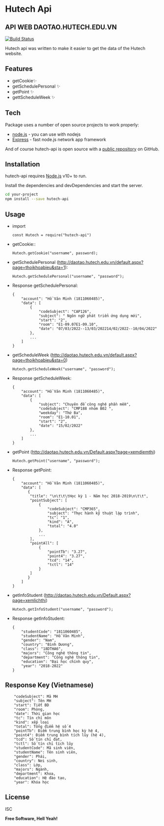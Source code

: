 # Hutech Api
## API WEB DAOTAO.HUTECH.EDU.VN

[![Build Status](https://travis-ci.org/joemccann/dillinger.svg?branch=master)](https://travis-ci.org/joemccann/dillinger)

Hutech api was written to make it easier to get the data of the Hutech website.

## Features
- getCookie✨
- getSchedulePersonal ✨
- getPoint ✨
- gettScheduleWeek ✨

## Tech

Package uses a number of open source projects to work properly:
- [node.js] - you can use with nodejs 
- [Express] - fast node.js network app framework

And of course hutech-api is open source with a [public repository][dill]
 on GitHub.

## Installation

hutech-api requires [Node.js](https://nodejs.org/) v10+ to run.

Install the dependencies and devDependencies and start the server.

```sh
cd your-project
npm install --save hutech-api
```
## Usage
- import 
    ```
    const Hutech = require("hutech-api")
    ```
- getCookie::
    ```
    Hutech.getCookie("username", password);
    ```
- getSchedulePersonal (http://daotao.hutech.edu.vn/default.aspx?page=thoikhoabieu&sta=1):
    ```
    Hutech.getSchedulePersonal("username", "password");
    ```
- Response getSchedulePersonal: 
    ```
    {
        "account": "Hồ Văn Minh (1811060485)",
        "data": [
            {
                "codeSubject": "CAP126",
                "subject": " Ngôn ngữ phát triển ứng dụng mới",
                "start": "2",
                "room": "E1-09.07E1-09.10",
                "date": "07/03/2022--13/03/202214/02/2022--10/04/2022"
            },
            ...
        ]
    }
    ```
- getScheduleWeek (http://daotao.hutech.edu.vn/default.aspx?page=thoikhoabieu&sta=0)
    ```
    Hutech.getScheduleWeek("username", "password");
    ```
- Response getScheduleWeek: 
    ```
    {
        "account": "Hồ Văn Minh (1811060485)",
        "data": [
            {
                "subject": "Chuyên đề công nghệ phần mềm",
                "codeSubject": "CMP188 nhóm B02 ",
                "weekday": "Thứ Ba",
                "room": "E1-10.01",
                "start": "2",
                "date": "15/02/2022"
            },
            ...
        ]
    }
    ```
- getPoint (http://daotao.hutech.edu.vn/Default.aspx?page=xemdiemthi)
    ```
    Hutech.getPoint("username", "password");
    ```
- Response getPoint: 
    ```
    {
        "account": "Hồ Văn Minh (1811060485)",
        "data": [
           {
            "title": "\n\t\t\tHọc kỳ 1 - Năm học 2018-2019\n\t\t",
            "pointSubject": [
                {
                    "codeSubject": "CMP365",
                    "subject": "Thực hành kỹ thuật lập trình",
                    "tc": "1",
                    "kind": "A",
                    "total": "4.0"
                },
                ...
            ],
            "pointAll": [
                {
                    "pointTb": "3.27",
                    "point4": "3.27",
                    "tcd": "14",
                    "tctl": "14"
                }
            ]
           }
        ]
    }
    ```
- getInfoStudent (http://daotao.hutech.edu.vn/Default.aspx?page=xemlichthi)
    ```
    Hutech.getInfoStudent("username", "password");
    ```
- Response getInfoStudent: 
    ```
    {
        "studentCode": "1811060485",
        "studentName": "Hồ Văn Minh",
        "gender": "Nam",
        "country": "Bình Dương",
        "class": "18DTHA6",
        "majors": "Công nghệ thông tin",
        "department": "Công nghệ thông tin",
        "education": "Đại học chính quy",
        "year": "2018-2022"
    }
    ```
## Response Key (Vietnamese)
```
    "codeSubject": Mã MH
    "subject": Tên MH
    "start": Tiết BD
    "room": Phòng,
    "date": Thời gian học
    "tc": Tín chỉ môn
    "kind": xếp loại
    "total": Tổng điểm hệ số 4
    "pointTb": Điểm trung bình học kỳ hệ 4,
    "point4": Điểm trung bình tích lũy (hệ 4),
    "tcd": Số tín chỉ đạt,
    "tctl": Số tín chỉ tích lũy
    "studentCode": Mã sinh viên,
    "studentName": Tên sinh viên,    
    "gender": Phái,
    "country": Nơi sinh,
    "class": Lớp,
    "majors": Ngành,
    "department": Khoa,
    "education": Hệ đào tạo,
    "year": Khóa học
```
## License
ISC

**Free Software, Hell Yeah!**

[//]: # (These are reference links used in the body of this note and get stripped out when the markdown processor does its job. There is no need to format nicely because it shouldn't be seen. Thanks SO - http://stackoverflow.com/questions/4823468/store-comments-in-markdown-syntax)

   [dill]: <https://github.com/BrianJSX/Hutech-Api>
   [git-repo-url]: <https://github.com/joemccann/dillinger.git>
   [john gruber]: <http://daringfireball.net>
   [df1]: <http://daringfireball.net/projects/markdown/>
   [markdown-it]: <https://github.com/markdown-it/markdown-it>
   [Ace Editor]: <http://ace.ajax.org>
   [node.js]: <http://nodejs.org>
   [Twitter Bootstrap]: <http://twitter.github.com/bootstrap/>
   [jQuery]: <http://jquery.com>
   [@tjholowaychuk]: <http://twitter.com/tjholowaychuk>
   [express]: <http://expressjs.com>
   [AngularJS]: <http://angularjs.org>
   [Gulp]: <http://gulpjs.com>

   [PlDb]: <https://github.com/joemccann/dillinger/tree/master/plugins/dropbox/README.md>
   [PlGh]: <https://github.com/joemccann/dillinger/tree/master/plugins/github/README.md>
   [PlGd]: <https://github.com/joemccann/dillinger/tree/master/plugins/googledrive/README.md>
   [PlOd]: <https://github.com/joemccann/dillinger/tree/master/plugins/onedrive/README.md>
   [PlMe]: <https://github.com/joemccann/dillinger/tree/master/plugins/medium/README.md>
   [PlGa]: <https://github.com/RahulHP/dillinger/blob/master/plugins/googleanalytics/README.md>
